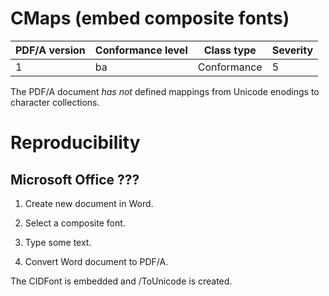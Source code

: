 # CMaps (embed composite fonts)

| PDF/A version | Conformance level | Class type  | Severity |
| ------------- | ----------------- | ----------  | -------- |
| 1             | ba                | Conformance | 5        |

The PDF/A document _has not_ defined mappings from Unicode enodings to character collections.

# Reproducibility
## Microsoft Office ???

1. Create new document in Word.

2. Select a composite font.

3. Type some text.

4. Convert Word document to PDF/A.

The CIDFont is embedded and /ToUnicode is created.
